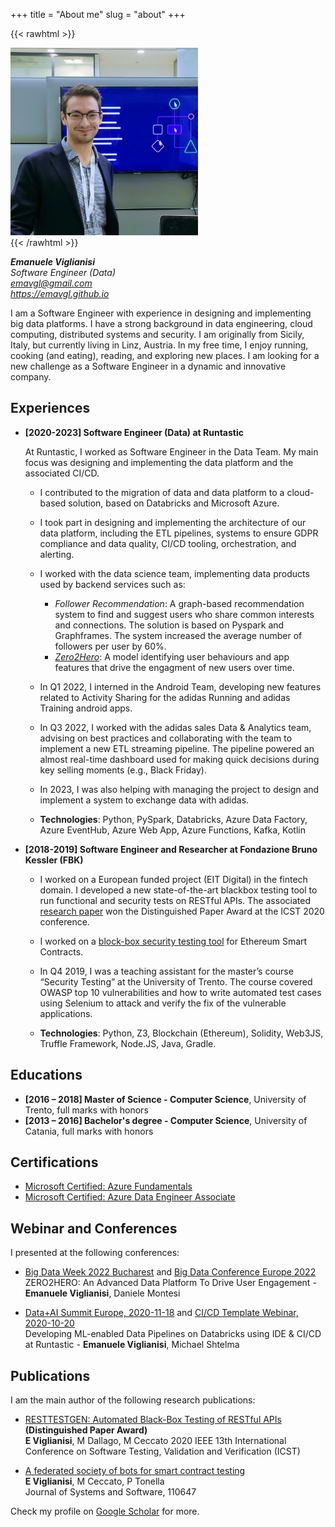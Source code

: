 +++
title = "About me"
slug = "about"
+++

{{< rawhtml >}}
<div style="text-align: left;">
    <img src="/images/avatar.jpg" width="300" />
</div>
{{< /rawhtml >}}  
  
**_Emanuele Viglianisi_**  
*Software Engineer (Data)*  
*emavgl@gmail.com*   
*https://emavgl.github.io*

I am a Software Engineer with experience in designing and implementing big data platforms. I have a strong background in data engineering, cloud computing, distributed systems and security. I am originally from Sicily, Italy, but currently living in Linz, Austria. In my free time, I enjoy running, cooking (and eating), reading, and exploring new places. I am looking for a new challenge as a Software Engineer in a dynamic and innovative company.

## Experiences

- **[2020-2023] Software Engineer (Data) at Runtastic**

    At Runtastic, I worked as Software Engineer in the Data Team. My main focus was designing and implementing the data platform and the associated CI/CD.

    - I contributed to the migration of data and data platform to a cloud-based solution, based on Databricks and Microsoft Azure.
    - I took part in designing and implementing the architecture of our data platform, including the ETL pipelines, systems to ensure GDPR compliance and data quality, CI/CD tooling, orchestration, and alerting.
    - I worked with the data science team, implementing data products used by backend services such as:
        - *Follower Recommendation*: A graph-based recommendation system to find and suggest users who share common interests and connections. The solution is based on Pyspark and Graphframes. The system increased the average number of followers per user by 60%.
        - [*Zero2Hero*](https://bucharest.bigdataweek.com/session/zero2hero-an-advanced-data-platform-to-drive-user-engagement/): A model identifying user behaviours and app features that drive the engagment of new users over time.
    - In Q1 2022, I interned in the Android Team, developing new features related to Activity Sharing for the adidas Running and adidas Training android apps.
    - In Q3 2022, I worked with the adidas sales Data & Analytics team, advising on best practices and collaborating with the team to implement a new ETL streaming pipeline. The pipeline powered an almost real-time dashboard used for making quick decisions during key selling moments (e.g., Black Friday).
    - In 2023, I was also helping with managing the project to design and implement a system to exchange data with adidas.
   
    - **Technologies**: Python, PySpark, Databricks, Azure Data Factory, Azure EventHub, Azure Web App, Azure Functions, Kafka, Kotlin

- **[2018-2019] Software Engineer and Researcher at Fondazione Bruno Kessler (FBK)**

    - I worked on a European funded project (EIT Digital) in the fintech domain. I developed a new 
state-of-the-art blackbox testing tool to run functional and security tests on RESTful APIs. The 
associated [research paper](https://ieeexplore.ieee.org/abstract/document/9159077/) won the 
Distinguished Paper Award at the ICST 2020 conference.
    - I worked on a [block-box security testing tool](https://www.sciencedirect.com/science/article/pii/S0164121220301163) for Ethereum Smart Contracts.  

    - In Q4 2019, I was a teaching assistant for the master’s course “Security Testing” at the University of Trento. The course covered OWASP top 10 vulnerabilities and how to write automated test cases using Selenium to attack and verify the fix of the vulnerable applications.

    - **Technologies**: Python, Z3, Blockchain (Ethereum), Solidity, Web3JS, Truffle Framework, Node.JS, 
Java, Gradle.

## Educations

- **[2016 – 2018] Master of Science - Computer Science**, University of Trento, full marks with honors
- **[2013 – 2016] Bachelor's degree - Computer Science**, University of Catania, full marks with honors

## Certifications

- [Microsoft Certified: Azure Fundamentals](https://docs.microsoft.com/en-us/learn/certifications/azure-fundamentals/)
- [Microsoft Certified: Azure Data Engineer Associate](https://docs.microsoft.com/en-gb/learn/certifications/azure-data-engineer/)

## Webinar and Conferences

I presented at the following conferences:

- [Big Data Week 2022 Bucharest](https://bucharest.bigdataweek.com/session/zero2hero-an-advanced-data-platform-to-drive-user-engagement/) and [Big Data Conference Europe 2022](https://events.pinetool.ai/2749/#speakers/789010?referrer%5Bpathname%5D=%2Fspeakers&referrer%5Bsearch%5D=&referrer%5Btitle%5D=Speakers)  
ZERO2HERO: An Advanced Data Platform To Drive User Engagement - **Emanuele Viglianisi**, Daniele Montesi

- [Data+AI Summit Europe, 2020-11-18](https://databricks.com/session_eu20/developing-ml-enabled-data-pipelines-on-databricks-using-ide-ci-cd-at-runtastic) and [CI/CD Template Webinar, 2020-10-20](https://databricks.com/p/webinar/developing-ml-enabled-data-pipelines-on-databricks-using-ide-ci-cd)  
Developing ML-enabled Data Pipelines on Databricks using IDE & CI/CD at Runtastic - **Emanuele Viglianisi**, Michael Shtelma

## Publications

I am the main author of the following research publications:

- [RESTTESTGEN: Automated Black-Box Testing of RESTful APIs](https://ieeexplore.ieee.org/abstract/document/9159077/)  **(Distinguished Paper Award)**  
**E Viglianisi**, M Dallago, M Ceccato
2020 IEEE 13th International Conference on Software Testing, Validation and Verification (ICST)

- [A federated society of bots for smart contract testing](https://www.sciencedirect.com/science/article/pii/S0164121220301163)  
**E Viglianisi**, M Ceccato, P Tonella  
Journal of Systems and Software, 110647  

Check my profile on [Google Scholar](https://scholar.google.com/citations?user=jSjoAKEAAAAJ&hl=it) for more.

